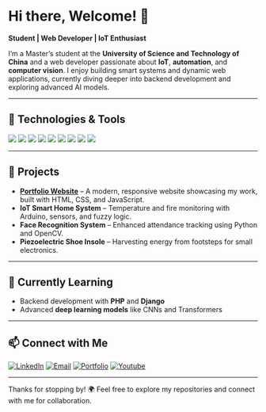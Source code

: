 # Hi there, Welcome! 👋

**Student | Web Developer | IoT Enthusiast**

I’m a Master’s student at the **University of Science and Technology of China** and a web developer passionate about **IoT**, **automation**, and **computer vision**. I enjoy building smart systems and dynamic web applications, currently diving deeper into backend development and exploring advanced AI models.

---

## 🔧 Technologies & Tools
<p align="left">
  <img src="https://img.shields.io/badge/-HTML5-E34F26?logo=html5&logoColor=white&style=flat" />
  <img src="https://img.shields.io/badge/-CSS3-1572B6?logo=css3&logoColor=white&style=flat" />
  <img src="https://img.shields.io/badge/-JavaScript-F7DF1E?logo=javascript&logoColor=black&style=flat" />
  <img src="https://img.shields.io/badge/-Python-3776AB?logo=python&logoColor=white&style=flat" />
  <img src="https://img.shields.io/badge/-PHP-777BB4?logo=php&logoColor=white&style=flat" />
  <img src="https://img.shields.io/badge/-MySQL-4479A1?logo=mysql&logoColor=white&style=flat" />
  <img src="https://img.shields.io/badge/-Arduino-00979D?logo=arduino&logoColor=white&style=flat" />
  <img src="https://img.shields.io/badge/-Git-F05032?logo=git&logoColor=white&style=flat" />
  <img src="https://img.shields.io/badge/-Django-092E20?logo=django&logoColor=white&style=flat" />
</p>

---

## 🚀 Projects
- **[Portfolio Website](https://uemmanuel5.github.io/portfolio)** – A modern, responsive website showcasing my work, built with HTML, CSS, and JavaScript.
- **IoT Smart Home System** – Temperature and fire monitoring with Arduino, sensors, and fuzzy logic.
- **Face Recognition System** – Enhanced attendance tracking using Python and OpenCV.
- **Piezoelectric Shoe Insole** – Harvesting energy from footsteps for small electronics.

---

## 🌱 Currently Learning
- Backend development with **PHP** and **Django**
- Advanced **deep learning models** like CNNs and Transformers

---

## 📫 Connect with Me
[![LinkedIn](https://img.shields.io/badge/-LinkedIn-0A66C2?logo=linkedin&logoColor=white&style=flat)](https://linkedin.com/in/ugwuemmanuel)
[![Email](https://img.shields.io/badge/-Email-D14836?logo=gmail&logoColor=white&style=flat)](mailto:ueu.grad@gmail.com)
[![Portfolio](https://img.shields.io/badge/-Portfolio-000000?logo=githubpages&logoColor=white&style=flat)](https://uemmanuel5.github.io/portfolio)
[![Youtube](https://img.shields.io/badge/-Youtube-FF0000?logo=youtube&logoColor=white&style=flat)](https://www.youtube.com/@brainwave_alpha)

---

Thanks for stopping by! 🌍 Feel free to explore my repositories and connect with me for collaboration.

